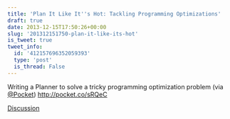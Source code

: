 ```yaml
---
title: 'Plan It Like It''s Hot: Tackling Programming Optimizations'
draft: true
date: 2013-12-15T17:50:26+00:00
slug: '201312151750-plan-it-like-its-hot'
is_tweet: true
tweet_info:
  id: '412157696352059393'
  type: 'post'
  is_thread: False
---
```




Writing a Planner to solve a tricky programming optimization problem (via [@Pocket](https://x.com/Pocket)) <http://pocket.co/sRQeC>

[Discussion](https://x.com/sytelus/status/412157696352059393)
